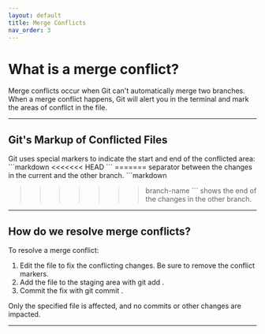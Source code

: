 ```yaml
---
layout: default
title: Merge Conflicts
nav_order: 3
---
```


# What is a merge conflict?

Merge conflicts occur when Git can't automatically merge two branches.
When a merge conflict happens, Git will alert you in the terminal and mark the areas of
conflict in the file.

---

## Git's Markup of Conflicted Files
Git uses special markers to indicate the start and end of the conflicted area:
\`\`\`markdown
<<<<<<< HEAD
\`\`\`
======= separator between the changes in the current and the other branch.
\`\`\`markdown
>>>>>>> branch-name
\`\`\` shows the end of the changes in the other branch.

---

## How do we resolve merge conflicts?
To resolve a merge conflict:
1. Edit the file to fix the conflicting changes. Be sure to remove the conflict markers.
2. Add the file to the staging area with git add .
3. Commit the fix with git commit .

Only the specified file is affected, and no commits or other changes are impacted.

---